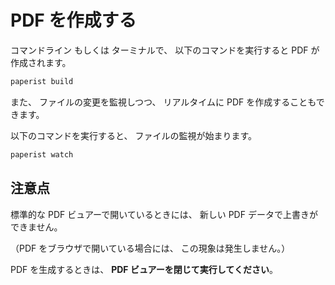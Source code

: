 # PDF を作成する

コマンドライン もしくは ターミナルで、
以下のコマンドを実行すると
PDF が作成されます。

```bash
paperist build
```

また、
ファイルの変更を監視しつつ、
リアルタイムに PDF を作成することもできます。

以下のコマンドを実行すると、
ファイルの監視が始まります。

```bash
paperist watch
```

## 注意点

標準的な PDF ビュアーで開いているときには、
新しい PDF データで上書きができません。

（PDF をブラウザで開いている場合には、
この現象は発生しません。）

PDF を生成するときは、
**PDF ビュアーを閉じて実行してください**。
